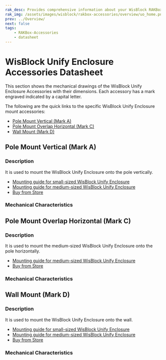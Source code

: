 ```yaml
---
rak_desc: Provides comprehensive information about your WisBlock RAKBox-Accessories Enclosure to help you use it. This information includes technical specifications and characteristics.
rak_img: /assets/images/wisblock/rakbox-accessories/overview/uo_home.png
prev: ../Overview/
next: false
tags:
    - RAKBox-Accessories
    - datasheet
---
```

# WisBlock Unify Enclosure Accessories Datasheet

This section shows the mechanical drawings of the WisBlock Unify Enclosure Accessories with their dimensions. Each accessory has a mark engraved indicated by a capital letter. 

The following are the quick links to the specific WisBlock Unify Enclosure mount accessories:

- [Pole Mount Vertical (Mark A)](#pole-mount-vertical-mark-a)
- [Pole Mount Overlap Horizontal (Mark C)](#pole-mount-overlap-horizontal-mark-c)
- [Wall Mount (Mark D)](#wall-mount-mark-d)

## Pole Mount Vertical (Mark A)

### Description

It is used to mount the WisBlock Unify Enclosure onto the pole vertically.

- [Mounting guide for small-sized WisBlock Unify Enclosure](/Product-Categories/WisBlock/RAKBox-UO100x75x38/Installation/#pole-mounting)
- [Mounting guide for medium-sized WisBlock Unify Enclosure](/Product-Categories/WisBlock/RAKBox-UO150x100x45/Installation/#pole-mounting)
- [Buy from Store](https://store.rakwireless.com/products/unify-vertical-pole-mounting-kit)
  
<rk-img
  src="/assets/images/wisblock/rakbox-accessories/datasheet/pole-mount-A.png"
  width="50%"
  caption="Pole mount vertical (Mark A)"
/>

### Mechanical Characteristics

<rk-img
  src="/assets/images/wisblock/rakbox-accessories/datasheet/pole-mount-mark-a.png"
  width="40%"
  caption="Pole mount vertical (Mark A) dimensions"
/>

<rk-img
  src="/assets/images/wisblock/rakbox-accessories/datasheet/enclosure-mount-A.png"
  width="100%"
  caption="Pole mount vertical (Mark A) mounted on WisBlock Unify Enclosures"
/>

## Pole Mount Overlap Horizontal (Mark C)

### Description

It is used to mount the medium-sized WisBlock Unify Enclosure onto the pole horizontally.

- [Mounting guide for medium-sized WisBlock Unify Enclosure](/Product-Categories/WisBlock/RAKBox-UO150x100x45/Installation/#pole-mounting)
- [Buy from Store](https://store.rakwireless.com/products/unify-horizontal-pole-mounting-150x100x45)
  
<rk-img
  src="/assets/images/wisblock/rakbox-accessories/datasheet/pole-mount-C.png"
  width="55%"
  caption="Pole mount overlap horizontal (Mark C)"
/>

### Mechanical Characteristics

<rk-img
  src="/assets/images/wisblock/rakbox-accessories/datasheet/pole-mount-mark-c.png"
  width="40%"
  caption="Pole mount overlap horizontal (Mark C) dimensions"
/>

<rk-img
  src="/assets/images/wisblock/rakbox-accessories/datasheet/enclosure-mount-C.png"
  width="50%"
  caption="Pole mount overlap horizontal (Mark C) mounted on WisBlock Unify Enclosure"
/>

## Wall Mount (Mark D)

### Description

It is used to mount the WisBlock Unify Enclosure onto the wall.

- [Mounting guide for small-sized WisBlock Unify Enclosure](/Product-Categories/WisBlock/RAKBox-UO100x75x38/Installation/#wall-mounting)
- [Mounting guide for medium-sized WisBlock Unify Enclosure](/Product-Categories/WisBlock/RAKBox-UO150x100x45/Installation/#wall-mounting)
- [Buy from Store](https://store.rakwireless.com/products/unify-wall-mounting-kit)

<rk-img
  src="/assets/images/wisblock/rakbox-accessories/datasheet/wall-mount-D.png"
  width="50%"
  caption="Wall mount (Mark D)"
/>

### Mechanical Characteristics

<rk-img
  src="/assets/images/wisblock/rakbox-accessories/datasheet/wall-mount-mark-d.png"
  width="40%"
  caption="Wall mount (Mark D) dimensions"
/>

<rk-img
  src="/assets/images/wisblock/rakbox-accessories/datasheet/enclosure-mount-D.png"
  width="100%"
  caption="Wall mount (Mark D) mounted on WisBlock Unify Enclosures"
/>
